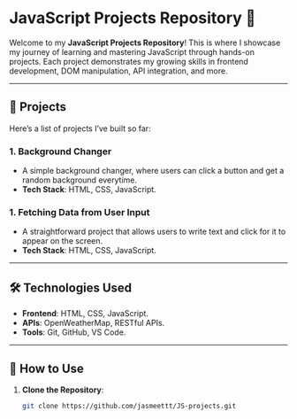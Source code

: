 # JavaScript Projects Repository 🚀

Welcome to my **JavaScript Projects Repository**! This is where I showcase my journey of learning and mastering JavaScript through hands-on projects. Each project demonstrates my growing skills in frontend development, DOM manipulation, API integration, and more.

---

## 📁 Projects

Here’s a list of projects I’ve built so far:

### 1. **Background Changer**
   - A simple background changer, where users can click a button and get a random background everytime.
   - **Tech Stack**: HTML, CSS, JavaScript.

### 1. **Fetching Data from User Input**
   - A straightforward project that allows users to write text and click for it to appear on the screen.
   - **Tech Stack**: HTML, CSS, JavaScript.


---

## 🛠️ Technologies Used

- **Frontend**: HTML, CSS, JavaScript.
- **APIs**: OpenWeatherMap, RESTful APIs.
- **Tools**: Git, GitHub, VS Code.

---

## 🚀 How to Use

1. **Clone the Repository**:
   ```bash
   git clone https://github.com/jasmeettt/JS-projects.git
